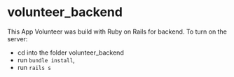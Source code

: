 # volunteer_backend

This App Volunteer was build with Ruby on Rails for backend. To turn on the server:

 -  cd into the folder volunteer_backend
 - run `bundle install`,
 - run `rails s`
